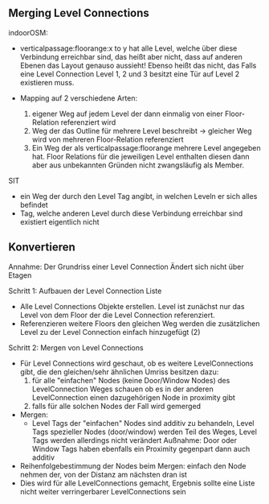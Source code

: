 ## Merging Level Connections

indoorOSM:
- verticalpassage:floorange:x to y hat alle Level, welche über diese Verbindung erreichbar sind, das heißt aber nicht, dass
  auf anderen Ebenen das Layout genauso aussieht! Ebenso heißt das nicht, das Falls eine Level Connection Level 1, 2 und 3 besitzt
  eine Tür auf Level 2 existieren muss.

- Mapping auf 2 verschiedene Arten:
  1) eigener Weg auf jedem Level der dann einmalig von einer Floor-Relation referenziert wird
  2) Weg der das Outline für mehrere Level beschreibt -> gleicher Weg wird von mehreren Floor-Relation referenziert
  3) Ein Weg der als verticalpassage:floorange mehrere Level angegeben hat. Floor Relations für die jeweiligen Level enthalten
     diesen dann aber aus unbekannten Gründen nicht zwangsläufig als Member.

SIT
- ein Weg der durch den Level Tag angibt, in welchen Leveln er sich alles befindet
- Tag, welche anderen Level durch diese Verbindung erreichbar sind existiert eigentlich nicht

## Konvertieren
Annahme: Der Grundriss einer Level Connection Ändert sich nicht über Etagen

Schritt 1: Aufbauen der Level Connection Liste
- Alle Level Connections Objekte erstellen. Level ist zunächst nur das Level von dem Floor der die
  Level Connection referenziert.
- Referenzieren weitere Floors den gleichen Weg werden die zusätzlichen Level zu der Level Connection einfach hinzugefügt (2)

Schritt 2: Mergen von Level Connections
- Für Level Connections wird geschaut, ob es weitere LevelConnections gibt, die den gleichen/sehr ähnlichen Umriss besitzen
  dazu:
    1) für alle "einfachen" Nodes (keine Door/Window Nodes) des LevelConnection Weges schauen ob es in der anderen LevelConnection
       einen dazugehörigen Node in proximity gibt
    2) falls für alle solchen Nodes der Fall wird gemerged
- Mergen:
  - Level Tags der "einfachen" Nodes sind additiv zu behandeln, Level Tags spezieller Nodes (door/window) werden Teil des Weges, 
    Level Tags werden allerdings nicht verändert
    Außnahme: Door oder Window Tags haben ebenfalls ein Proximity gegenpart dann auch additiv
- Reihenfolgebestimmung der Nodes beim Mergen:
    einfach den Node nehmen der, von der Distanz am nächsten dran ist
- Dies wird für alle LevelConnections gemacht, Ergebnis sollte eine Liste nicht weiter verringerbarer LevelConnections sein
